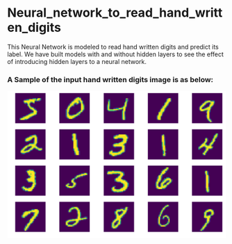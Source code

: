 # Neural_network_to_read_hand_written_digits

This Neural Network is modeled to read hand written digits and predict its label.
We have built models with and without hidden layers to see the effect of introducing hidden layers to a neural network.

### A Sample of the input hand written digits image is as below:
![GitHub Logo](/digits_image.png)
